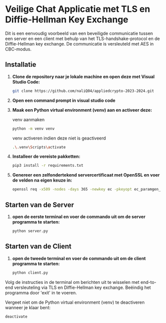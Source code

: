 # Veilige Chat Applicatie met TLS en Diffie-Hellman Key Exchange

Dit is een eenvoudig voorbeeld van een beveiligde communicatie tussen een server en een client met behulp van het TLS-handshake-protocol en de Diffie-Hellman key exchange. De communicatie is versleuteld met AES in CBC-modus.

## Installatie

1. **Clone de repository naar je lokale machine en open deze met Visual Studio Code:**

    ```bash
    git clone https://github.com/naliQ04/appliedcrypto-2023-2024.git
    ```

3. **Open een command prompt in visual studio code**


4. **Maak een Python virtual environment (venv) aan en activeer deze:**

    venv aanmaken
    ```bash
    python -m venv venv
    ```

    venv activeren indien deze niet is geactiveerd
    ```bash
    .\.venv\Scripts\activate
    ```

5. **Installeer de vereiste pakketten:**

    ```bash
    pip3 install -r requirements.txt
    ```

6. **Genereer een zelfondertekend servercertificaat met OpenSSL en voer de velden na eigen keuze in:**

    ```bash
    openssl req -x509 -nodes -days 365 -newkey ec -pkeyopt ec_paramgen_curve:prime256v1 -keyout servercert.key -out servercert.crt
    ```

## Starten van de Server

1. **open de eerste terminal en voer de commando uit om de server programma te starten:**

    ```bash
    python server.py
    ```

## Starten van de Client

1. **open de tweede terminal en voer de commando uit om de client programma te starten:**

    ```bash
    python client.py
    ```

Volg de instructies in de terminal om berichten uit te wisselen met end-to-end versleuteling via TLS en Diffie-Hellman key exchange. Beëindig het programma door 'exit' in te voeren.

Vergeet niet om de Python virtual environment (venv) te deactiveren wanneer je klaar bent:

```bash
deactivate
```